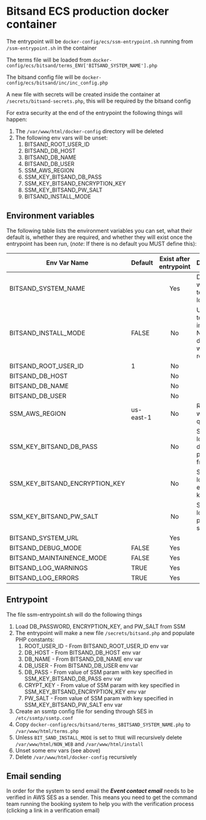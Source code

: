 # Bitsand ECS production docker container

The entrypoint will be `docker-config/ecs/ssm-entrypoint.sh` running from `/ssm-entrypoint.sh` in the container

The terms file will be loaded from `docker-config/ecs/bitsand/terms_ENV['BITSAND_SYSTEM_NAME'].php`

The bitsand config file will be `docker-config/ecs/bitsand/inc/inc_config.php`

A new file with secrets will be created inside the container at `/secrets/bitsand-secrets.php`, this will be required by
the bitsand config

For extra security at the end of the entrypoint the following things will happen:

1. The `/var/www/html/docker-config` directory will be deleted
2. The following env vars will be unset:
   1. BITSAND_ROOT_USER_ID
   2. BITSAND_DB_HOST
   3. BITSAND_DB_NAME
   4. BITSAND_DB_USER
   5. SSM_AWS_REGION
   6. SSM_KEY_BITSAND_DB_PASS
   7. SSM_KEY_BITSAND_ENCRYPTION_KEY
   8. SSM_KEY_BITSAND_PW_SALT
   9. BITSAND_INSTALL_MODE

## Environment variables

The following table lists the environment variables you can set, what their default is, whether they are required, and
whether they will exist once the entrypoint has been run, (_note_: If there is no default you MUST define this):

| Env Var Name                   | Default   | Exist after entrypoint | Description                                                        |
| ------------------------------ | --------- |:----------------------:| ------------------------------------------------------------------ |
| BITSAND_SYSTEM_NAME            |           | Yes                    | Decides which terms file to load                                   |
| BITSAND_INSTALL_MODE           | FALSE     | No                     | Unless set to TRUE install and NON_WEB directories will be removed |
| BITSAND_ROOT_USER_ID           | 1         | No                     |                                                                    |
| BITSAND_DB_HOST                |           | No                     |                                                                    |
| BITSAND_DB_NAME                |           | No                     |                                                                    |
| BITSAND_DB_USER                |           | No                     |                                                                    |
| SSM_AWS_REGION                 | us-east-1 | No                     | Region in which to query SSM                                       |
| SSM_KEY_BITSAND_DB_PASS        |           | No                     | SSM Key to load database password from                             |
| SSM_KEY_BITSAND_ENCRYPTION_KEY |           | No                     | SSM Key to load encryption key from                                |
| SSM_KEY_BITSAND_PW_SALT        |           | No                     | SSM Key to load password salt from                                 |
| BITSAND_SYSTEM_URL             |           | Yes                    |                                                                    |
| BITSAND_DEBUG_MODE             | FALSE     | Yes                    |                                                                    |
| BITSAND_MAINTAINENCE_MODE      | FALSE     | Yes                    |                                                                    |
| BITSAND_LOG_WARNINGS           | TRUE      | Yes                    |                                                                    |
| BITSAND_LOG_ERRORS             | TRUE      | Yes                    |                                                                    |


## Entrypoint

The file ssm-entrypoint.sh will do the following things

1. Load DB\_PASSWORD, ENCRYPTION\_KEY, and PW\_SALT from SSM
2. The entrypoint will make a new file `/secrets/bitsand.php` and populate PHP constants:
   1. ROOT_USER_ID - From BITSAND_ROOT_USER_ID env var
   2. DB_HOST - From BITSAND_DB_HOST env var
   3. DB_NAME - From BITSAND_DB_NAME env var
   4. DB_USER - From BITSAND_DB_USER env var
   6. DB_PASS - From value of SSM param with key specified in SSM_KEY_BITSAND_DB_PASS env var
   7. CRYPT_KEY - From value of SSM param with key specified in SSM_KEY_BITSAND_ENCRYPTION_KEY env var
   8. PW_SALT - From value of SSM param with key specified in SSM_KEY_BITSAND_PW_SALT env var
3. Create an ssmtp config file for sending through SES in `/etc/ssmtp/ssmtp.conf`
3. Copy `docker-config/ecs/bitsand/terms_$BITSAND_SYSTEM_NAME.php` to `/var/www/html/terms.php`
4. Unless `BIT_SAND_INSTALL_MODE` is set to `TRUE` will recursively delete `/var/www/html/NON_WEB` and `/var/www/html/install`
5. Unset some env vars (see above)
6. Delete `/var/www/html/docker-config` recursively

## Email sending

In order for the system to send email the ___Event contact email___ needs to be verified in AWS SES as a sender. This
means you need to get the command team running the booking system to help you with the verification process (clicking a
link in a verification email)

